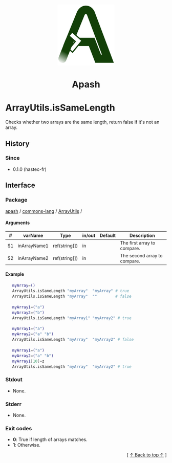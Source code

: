 
<div align='center' id='apash-top'>
  <a href='https://github.com/hastec-fr/apash'>
    <img alt='apash-logo' src='../../../../../../assets/apash-logo.svg'/>
  </a>

  # Apash
</div>


# ArrayUtils.isSameLength
Checks whether two arrays are the same length, return false if it's not an array.

## History
### Since
  * 0.1.0 (hastec-fr)

## Interface
### Package
<!-- apash.packageBegin -->
[apash](../../../apash.md) / [commons-lang](../../commons-lang.md) / [ArrayUtils](../ArrayUtils.md) / 
<!-- apash.packageEnd -->

#### Arguments
 | #      | varName        | Type          | in/out   | Default    | Description                          |
 |--------|----------------|---------------|----------|------------|--------------------------------------|
 | $1     | inArrayName1   | ref(string[]) | in       |            | The first array to compare.          |
 | $2     | inArrayName2   | ref(string[]) | in       |            | The second array to compare.         |

#### Example
 ```bash
    myArray=()
    ArrayUtils.isSameLength "myArray"  "myArray" # true
    ArrayUtils.isSameLength "myArray"  ""        # false

    myArray1=("a")
    myArray2=("b")
    ArrayUtils.isSameLength "myArray1" "myArray2" # true

    myArray1=("a")
    myArray2=("a" "b")
    ArrayUtils.isSameLength "myArray"  "myArray2" # false

    myArray1=("a")
    myArray2=("a" "b")
    myArray1[10]=z
    ArrayUtils.isSameLength "myArray"  "myArray2" # true
 ```

### Stdout
  * None.
### Stderr
  * None.

### Exit codes
  * **0**: True if length of arrays matches.
  * **1**: Otherwise.

  <div align='right'>[ <a href='#apash-top'>↑ Back to top ↑</a> ]</div>

